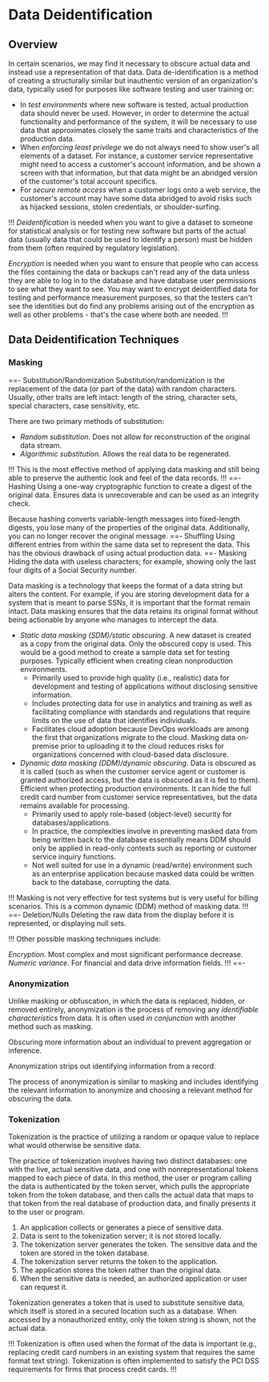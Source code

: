 # Data Deidentification

## Overview

In certain scenarios, we may find it necessary to obscure actual data and instead use a representation of that data. Data de-identification is a method of creating a structurally similar but inauthentic version of an organization's data, typically used for purposes like software testing and user training or:

- In *test environments* where new software is tested, actual production data should never be used. However, in order to determine the actual functionality and performance of the system, it will be necessary to use data that approximates closely the same traits and characteristics of the production data.
- When *enforcing least privilege* we do not always need to show user's all elements of a dataset. For instance, a customer service representative might need to access a customer's account information, and be shown a screen with that information, but that data might be an abridged version of the customer's total account specifics.
- For *secure remote access* when a customer logs onto a web service, the customer's account may have some data abridged to avoid risks such as hijacked sessions, stolen credentials, or shoulder-surfing.

!!!
*Deidentification* is needed when you want to give a dataset to someone for statistical analysis or for testing new software but parts of the actual data (usually data that could be used to identify a person) must be hidden from them (often required by regulatory legislation).

*Encryption* is needed when you want to ensure that people who can access the files containing the data or backups can't read any of the data unless they are able to log in to the database and have database user permissions to see what they want to see. You may want to encrypt deidentified data for testing and performance measurement purposes, so that the testers can't see the identities but do find any problems arising out of the encryption as well as other problems - that's the case where both are needed.
!!!

## Data Deidentification Techniques

### Masking

==- Substitution/Randomization
Substitution/randomization is the replacement of the data (or part of the data) with random characters. Usually, other traits are left intact: length of the string, character sets, special characters, case sensitivity, etc.

There are two primary methods of substitution:

- *Random substitution*. Does not allow for reconstruction of the original data stream.
- *Algorithmic substitution*. Allows the real data to be regenerated.

!!!
This is the most effective method of applying data masking and still being able to preserve the authentic look and feel of the data records.
!!!
==- Hashing
Using a one-way cryptographic function to create a digest of the original data. Ensures data is unrecoverable and can be used as an integrity check.

Because hashing converts variable-length messages into fixed-length digests, you lose many of the properties of the original data. Additionally, you can no longer recover the original message.
==- Shuffling
Using different entries from within the same data set to represent the data. This has the obvious drawback of using actual production data.
==- Masking
Hiding the data with useless characters; for example, showing only the last four digits of a Social Security number.

Data masking is a technology that keeps the format of a data string but alters the content. For example, if you are storing development data for a system that is meant to parse SSNs, it is important that the format remain intact. Data masking ensures that the data retains its original format without being actionable by anyone who manages to intercept the data.

- *Static data masking (SDM)/static obscuring*. A new dataset is created as a copy from the original data. Only the obscured copy is used. This would be a good method to create a sample data set for testing purposes. Typically efficient when creating clean nonproduction environments.
  - Primarily used to provide high quality (i.e., realistic) data for development and testing of applications without disclosing sensitive information.
  - Includes protecting data for use in analytics and training as well as facilitating compliance with standards and regulations that require limits on the use of data that identifies individuals.
  - Facilitates cloud adoption because DevOps workloads are among the first that organizations migrate to the cloud. Masking data on-premise prior to uploading it to the cloud reduces risks for organizations concerned with cloud-based data disclosure.
- *Dynamic data masking (DDM)/dynamic obscuring*. Data is obscured as it is called (such as when the customer service agent or customer is granted authorized access, but the data is obscured as it is fed to them). Efficient when protecting production environments. It can hide the full credit card number from customer service representatives, but the data remains available for processing.
  - Primarily used to apply role-based (object-level) security for databases/applications.
  - In practice, the complexities involve in preventing masked data from being written back to the database essentially means DDM should only be applied in read-only contexts such as reporting or customer service inquiry functions.
  - Not well suited for use in a dynamic (read/write) environment such as an enterprise application because masked data could be written back to the database, corrupting the data.

!!!
Masking is not very effective for test systems but is very useful for billing scenarios. This is a common dynamic (DDM) method of masking data.
!!!
==- Deletion/Nulls
Deleting the raw data from the display before it is represented, or displaying null sets.

!!!
Other possible masking techniques include:

*Encryption*. Most complex and most significant performance decrease.
*Numeric variance*. For financial and data drive information fields.
!!!
==-

### Anonymization

Unlike masking or obfuscation, in which the data is replaced, hidden, or removed entirely, anonymization is the process of removing any *identifiable characteristics* from data. It is often used *in conjunction* with another method such as masking.

Obscuring more information about an individual to prevent aggregation or inference.

Anonymization strips out identifying information from a record.

The process of anonymization is similar to masking and includes identifying the relevant information to anonymize and choosing a relevant method for obscuring the data.

### Tokenization

Tokenization is the practice of utilizing a random or opaque value to replace what would otherwise be sensitive data.

The practice of tokenization involves having two distinct databases: one with the live, actual sensitive data, and one with nonrepresentational tokens mapped to each piece of data. In this method, the user or program calling the data is authenticated by the token server, which pulls the appropriate token from the token database, and then calls the actual data that maps to that token from the real database of production data, and finally presents it to the user or program.

1. An application collects or generates a piece of sensitive data.
2. Data is sent to the tokenization server; it is not stored locally.
3. The tokenization server generates the token. The sensitive data and the token are stored in the token database.
4. The tokenization server returns the token to the application.
5. The application stores the token rather than the original data.
6. When the sensitive data is needed, an authorized application or user can request it.

Tokenization generates a token that is used to substitute sensitive data, which itself is stored in a secured location such as a database. When accessed by a nonauthorized entity, only the token string is shown, not the actual data.

!!!
Tokenization is often used when the format of the data is important (e.g., replacing credit card numbers in an existing system that requires the same format text string). Tokenization is often implemented to satisfy the PCI DSS requirements for firms that process credit cards.
!!!
